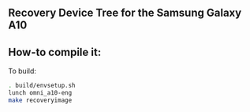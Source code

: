 ## Recovery Device Tree for the Samsung Galaxy A10

## How-to compile it:

To build:

```sh
. build/envsetup.sh
lunch omni_a10-eng
make recoveryimage
